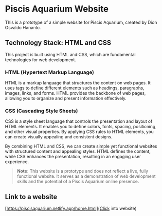 # Piscis Aquarium Website
This is a prototype of a simple website for Piscis Aquarium, created by Dion Osvaldo Hananto.

## Technology Stack: HTML and CSS
This project is built using HTML and CSS, which are fundamental technologies for web development.

### HTML (Hypertext Markup Language)
HTML is a markup language that structures the content on web pages. It uses tags to define different elements such as headings, paragraphs, images, links, and forms. HTML provides the backbone of web pages, allowing you to organize and present information effectively.

### CSS (Cascading Style Sheets)
CSS is a style sheet language that controls the presentation and layout of HTML elements. It enables you to define colors, fonts, spacing, positioning, and other visual properties. By applying CSS rules to HTML elements, you can create visually appealing and consistent designs.

By combining HTML and CSS, we can create simple yet functional websites with structured content and appealing styles. HTML defines the content, while CSS enhances the presentation, resulting in an engaging user experience.

> **Note:** This website is a prototype and does not reflect a live, fully functional website. It serves as a demonstration of web development skills and the potential of a Piscis Aquarium online presence.

## Link to a website
[https://piscisaquarium.netlify.app/home.html](Click into website)
